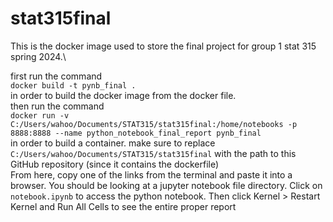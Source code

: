 # stat315final
This is the docker image used to store the final project for group 1 stat 315 spring 2024.\ 

first run the command\
`docker build -t pynb_final .`\
in order to build the docker image from the docker file.\
then run the command\
`docker run -v C:/Users/wahoo/Documents/STAT315/stat315final:/home/notebooks -p 8888:8888 --name python_notebook_final_report pynb_final`\
in order to build a container. make sure to replace `C:/Users/wahoo/Documents/STAT315/stat315final` with the path to this GitHub repository (since it contains the dockerfile)\
From here, copy one of the links from the terminal and paste it into a browser. You should be looking at a jupyter notebook file directory. Click on `notebook.ipynb` to access the python notebook. Then click Kernel > Restart Kernel and Run All Cells to see the entire proper report